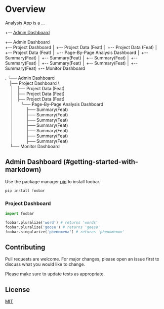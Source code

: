 # Overview

Analysis App is a ...



+-- [Admin Dashboard](#getting-started-with-markdown)

+-- Admin Dashboard
\
+-- Project Dashboard
    │   +-- Project Data (Feat)
    │   +-- Project Data (Feat)
    │   +-- Project Data (Feat)
    │       +-- Page-By-Page Analysis Dashboard
    │           +-- Summary(Feat)
    │           +-- Summary(Feat)
    │           +-- Summary(Feat)
    │           +-- Summary(Feat)
    │           +-- Summary(Feat)
    │           +-- Summary(Feat)
    │           +-- Summary(Feat)
    +-- Monitor Dashboard


.
└── Admin Dashboard
\
&nbsp;&nbsp;&nbsp;&nbsp;|── Project Dashboard
\    
&nbsp;&nbsp;&nbsp;&nbsp;│&nbsp;&nbsp;&nbsp;&nbsp;|── Project Data (Feat)
\
&nbsp;&nbsp;&nbsp;&nbsp;│&nbsp;&nbsp;&nbsp;&nbsp;|── Project Data (Feat)
\
&nbsp;&nbsp;&nbsp;&nbsp;│&nbsp;&nbsp;&nbsp;&nbsp;|── Project Data (Feat)
\
&nbsp;&nbsp;&nbsp;&nbsp;│&nbsp;&nbsp;&nbsp;&nbsp;&nbsp;&nbsp;&nbsp;└── Page-By-Page Analysis Dashboard
\
&nbsp;&nbsp;&nbsp;&nbsp;│&nbsp;&nbsp;&nbsp;&nbsp;&nbsp;&nbsp;&nbsp;&nbsp;&nbsp;&nbsp;&nbsp;├── Summary(Feat)
\
&nbsp;&nbsp;&nbsp;&nbsp;│&nbsp;&nbsp;&nbsp;&nbsp;&nbsp;&nbsp;&nbsp;&nbsp;&nbsp;&nbsp;&nbsp;├── Summary(Feat)
\
&nbsp;&nbsp;&nbsp;&nbsp;│&nbsp;&nbsp;&nbsp;&nbsp;&nbsp;&nbsp;&nbsp;&nbsp;&nbsp;&nbsp;&nbsp;├── Summary(Feat)
\
&nbsp;&nbsp;&nbsp;&nbsp;│&nbsp;&nbsp;&nbsp;&nbsp;&nbsp;&nbsp;&nbsp;&nbsp;&nbsp;&nbsp;&nbsp;├── Summary(Feat)
\
&nbsp;&nbsp;&nbsp;&nbsp;│&nbsp;&nbsp;&nbsp;&nbsp;&nbsp;&nbsp;&nbsp;&nbsp;&nbsp;&nbsp;&nbsp;├── Summary(Feat)
\
&nbsp;&nbsp;&nbsp;&nbsp;│&nbsp;&nbsp;&nbsp;&nbsp;&nbsp;&nbsp;&nbsp;&nbsp;&nbsp;&nbsp;&nbsp;├── Summary(Feat)
\
&nbsp;&nbsp;&nbsp;&nbsp;│&nbsp;&nbsp;&nbsp;&nbsp;&nbsp;&nbsp;&nbsp;&nbsp;&nbsp;&nbsp;&nbsp;├── Summary(Feat)
\
&nbsp;&nbsp;&nbsp;&nbsp;└── Monitor Dashboard





## Admin Dashboard (#getting-started-with-markdown)

Use the package manager [pip](https://pip.pypa.io/en/stable/) to install foobar.

```bash
pip install foobar
```

### Project Dashboard

```python
import foobar

foobar.pluralize('word') # returns 'words'
foobar.pluralize('goose') # returns 'geese'
foobar.singularize('phenomena') # returns 'phenomenon'
```

## Contributing
Pull requests are welcome. For major changes, please open an issue first to discuss what you would like to change.

Please make sure to update tests as appropriate.

## License
[MIT](https://choosealicense.com/licenses/mit/)
